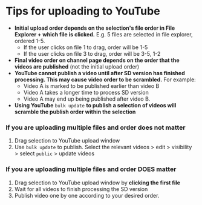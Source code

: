 # Tips for uploading to YouTube
* **Initial upload order depends on the selection's file order in File Explorer + which file is clicked.** E.g. 5 files are selected in file explorer, ordered 1-5. 
    * If the user clicks on file 1 to drag, order will be 1-5
    * If the user clicks on file 3 to drag, order will be 3-5, 1-2
* **Final video order on channel page depends on the order that the videos are published** (not the initial upload order)
* **YouTube cannot publish a video until after SD version has finished processing. This may cause video order to be scrambled.** For example:
    * Video A is marked to be published earlier than video B
    * Video A takes a longer time to process SD version
    * Video A may end up being published after video B.
* **Using YouTube** `bulk update` **to publish a selection of videos will scramble the publish order within the selection**

### If you are uploading multiple files and order does not matter ###

1. Drag selection to YouTube upload window
2. Use `bulk update` to publish. Select the relevant videos > edit > visibility > select `public` > update videos

### If you are uploading multiple files and order DOES matter ###

1. Drag selection to YouTube upload window by **clicking the first file**
2. Wait for all videos to finish processing the SD version
3. Publish video one by one according to your desired order.
